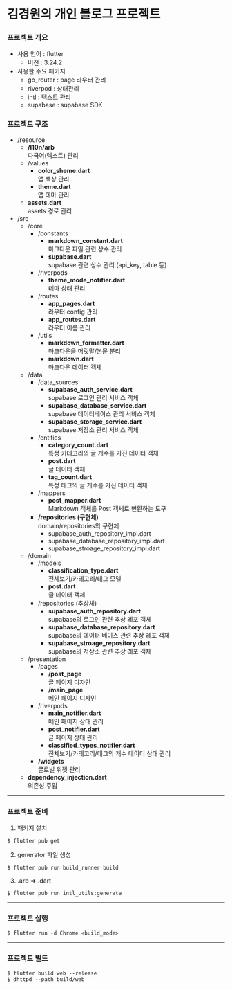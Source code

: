 # 김경원의 개인 블로그 프로젝트
### 프로젝트 개요
- 사용 언어 : flutter
  - 버전 : 3.24.2
- 사용한 주요 패키지
  - go_router : page 라우터 관리
  - riverpod : 상태관리
  - intl : 텍스트 관리
  - supabase : supabase SDK

### 프로젝트 구조
- /resource
  - **/l10n/arb**  
    다국어(텍스트) 관리
  - /values
    - **color_sheme.dart**    
      앱 색상 관리
    - **theme.dart**    
      앱 테마 관리
  - **assets.dart**    
    assets 경로 관리
- /src
  - /core
    - /constants
      - **markdown_constant.dart**    
        마크다운 파일 관련 상수 관리
      - **supabase.dart**    
        supabase 관련 상수 관리 (api_key, table 등)
    - /riverpods
      - **theme_mode_notifier.dart**    
        테마 상태 관리
    - /routes
      - **app_pages.dart**    
        라우터 config 관리
      - **app_routes.dart**    
        라우터 이름 관리
    - /utils
      - **markdown_formatter.dart**    
        마크다운을 머릿말/본문 분리
      - **markdown.dart**    
        마크다운 데이터 객체
  - /data
    - /data_sources
      - **supabase_auth_service.dart**    
        supabase 로그인 관리 서비스 객체
      - **supabase_database_service.dart**    
        supabase 데이터베이스 관리 서비스 객체
      - **supabase_storage_service.dart**    
        supabase 저장소 관리 서비스 객체
    - /entities
      - **category_count.dart**    
        특정 카테고리의 글 개수를 가진 데이터 객체
      - **post.dart**    
        글 데이터 객체
      - **tag_count.dart**    
        특정 태그의 글 개수를 가진 데이터 객체
    - /mappers
      - **post_mapper.dart**    
        Markdown 객체를 Post 객체로 변환하는 도구
    - **/repositories (구현체)**  
      domain/repositories의 구현체
      - supabase_auth_repository_impl.dart
      - supabase_database_repository_impl.dart
      - supabase_stroage_repository_impl.dart
  - /domain
    - /models
      - **classification_type.dart**      
        전체보기/카테고리/태그 모델 
      - **post.dart**    
        글 데이터 객체
    - /repositories (추상체)
      - **supabase_auth_repository.dart**  
        supabase의 로그인 관련 추상 레포 객체
      - **supabase_database_repository.dart**  
        supabase의 데이터 베이스 관련 추상 레포 객체
      - **supabase_stroage_repository.dart**  
        supabase의 저장소 관련 추상 레포 객체
  - /presentation
    - /pages
      - **/post_page**  
        글 페이지 디자인
      - **/main_page**  
        메인 페이지 디자인
    - /riverpods
      - **main_notifier.dart**    
        메인 페이지 상태 관리
      - **post_notifier.dart**  
        글 페이지 상태 관리
      - **classified_types_notifier.dart**  
        전체보기/카테고리/태그의 개수 데이터 상태 관리
    - **/widgets**  
      글로벌 위젯 관리
  - **dependency_injection.dart**  
    의존성 주입

---
### 프로젝트 준비
1. 패키지 설치
```
$ flutter pub get
```
2. generator 파일 생성
```
$ flutter pub run build_runner build
```
3. .arb => .dart
```
$ flutter pub run intl_utils:generate
```
---
### 프로젝트 실행
```
$ flutter run -d Chrome <build_mode>
```
---
### 프로젝트 빌드
```
$ flutter build web --release
$ dhttpd --path build/web 
```
